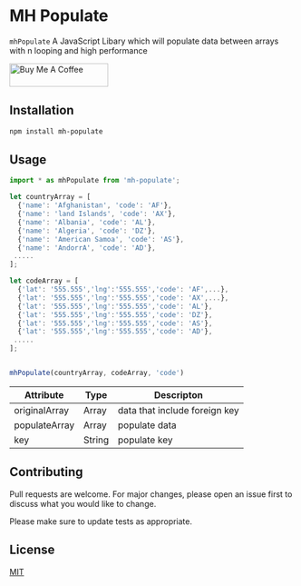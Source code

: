 
# MH Populate

 `mhPopulate` A  JavaScript Libary   which will populate data between  arrays  with n looping and high performance 

<a href="https://www.buymeacoffee.com/mohammadIhmaid" target="_blank"><img src="https://cdn.buymeacoffee.com/buttons/default-orange.png" alt="Buy Me A Coffee" height="41" width="174"></a>

## Installation

```bash
npm install mh-populate
```

## Usage

```typescript
import * as mhPopulate from 'mh-populate';

let countryArray = [  
  {'name': 'Afghanistan', 'code': 'AF'},  
  {'name': 'land Islands', 'code': 'AX'},  
  {'name': 'Albania', 'code': 'AL'},  
  {'name': 'Algeria', 'code': 'DZ'},  
  {'name': 'American Samoa', 'code': 'AS'},  
  {'name': 'AndorrA', 'code': 'AD'},  
 .....
];

let codeArray = [  
  {'lat': '555.555','lng':'555.555','code': 'AF',...},  
  {'lat': '555.555','lng':'555.555','code': 'AX',...},  
  {'lat': '555.555','lng':'555.555','code': 'AL'},  
  {'lat': '555.555','lng':'555.555','code': 'DZ'},  
  {'lat': '555.555','lng':'555.555','code': 'AS'},  
  {'lat': '555.555','lng':'555.555','code': 'AD'},  
 .....
];


mhPopulate(countryArray, codeArray, 'code')

```

| Attribute |Type|Descripton|
|--|--|--|
| originalArray | Array|data that include foreign key |
| populateArray | Array|populate data|
| key | String|populate key|





## Contributing
Pull requests are welcome. For major changes, please open an issue first to discuss what you would like to change.

Please make sure to update tests as appropriate.

## License
[MIT](https://choosealicense.com/licenses/mit/)
